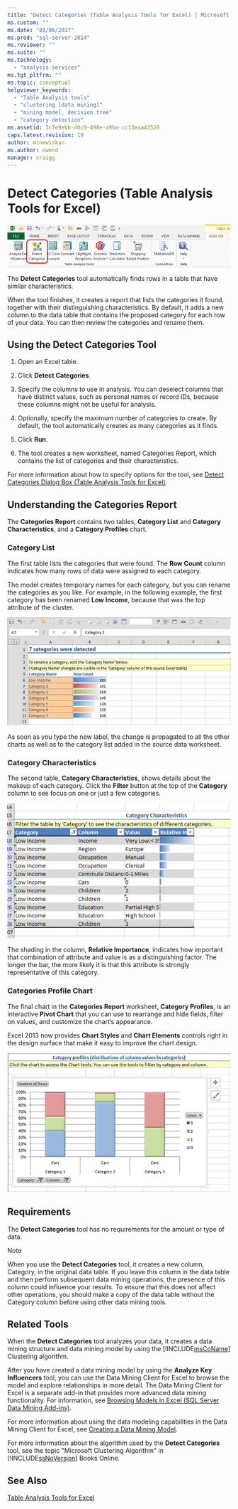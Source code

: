 ```yaml
---
title: "Detect Categories (Table Analysis Tools for Excel) | Microsoft Docs"
ms.custom: ""
ms.date: "03/06/2017"
ms.prod: "sql-server-2014"
ms.reviewer: ""
ms.suite: ""
ms.technology: 
  - "analysis-services"
ms.tgt_pltfrm: ""
ms.topic: conceptual
helpviewer_keywords: 
  - "Table Analysis tools"
  - "clustering [data mining]"
  - "mining model, decision tree"
  - "category detection"
ms.assetid: 3c7e9ebb-d0c9-498e-a9ba-cc13eaa43520
caps.latest.revision: 19
author: minewiskan
ms.author: owend
manager: craigg
---
```

# Detect Categories (Table Analysis Tools for Excel)
  ![Detect Categories button in ribbon](media/tat-detectcat.gif "Detect Categories button in ribbon")  
  
 The **Detect Categories** tool automatically finds rows in a table that have similar characteristics.  
  
 When the tool finishes, it creates a report that lists the categories it found, together with their distinguishing characteristics. By default, it adds a new column to the data table that contains the proposed category for each row of your data. You can then review the categories and rename them.  
  
## Using the Detect Categories Tool  
  
1.  Open an Excel table.  
  
2.  Click **Detect Categories**.  
  
3.  Specify the columns to use in analysis. You can deselect columns that have distinct values, such as personal names or record IDs, because these columns might not be useful for analysis.  
  
4.  Optionally, specify the maximum number of categories to create. By default, the tool automatically creates as many categories as it finds.  
  
5.  Click **Run**.  
  
6.  The tool creates a new worksheet, named Categories Report, which contains the list of categories and their characteristics.  
  
 For more information about how to specify options for the tool, see [Detect Categories Dialog Box (Table Analysis Tools for Excel)](detect-categories-table-analysis-tools-for-excel.md).  
  
## Understanding the Categories Report  
 The **Categories Report** contains two tables, **Category List** and **Category Characteristics**, and a **Category Profiles** chart.  
  
### Category List  
 The first table lists the categories that were found. The **Row Count** column indicates how many rows of data were assigned to each category.  
  
 The model creates temporary names for each category, but you can rename the categories as you like. For example, in the following example, the first category has been renamed **Low Income**, because that was the top attribute of the cluster.  
  
 ![report created by Detect Categories tool](media/dm13-tat-detectcat-report1.gif "report created by Detect Categories tool")  
  
 As soon as you type the new label, the change is propagated to all the other charts as well as to the category list added in the source data worksheet.  
  
### Category Characteristics  
 The second table, **Category Characteristics**, shows details about the makeup of each category. Click the **Filter** button at the top of the **Category** column to see focus on one or just a few categories.  
  
 ![report created by Detect Categories tool](media/dm13-tat-detectcat-report2.gif "report created by Detect Categories tool")  
  
 The shading in the column, **Relative Importance**, indicates how important that combination of attribute and value is as a distinguishing factor. The longer the bar, the more likely it is that this attribute is strongly representative of this category.  
  
### Categories Profile Chart  
 The final chart in the **Categories Report** worksheet, **Category Profiles**, is an interactive **Pivot Chart** that you can use to rearrange and hide fields, filter on values, and customize the chart’s appearance.  
  
 Excel 2013 now provides **Chart Styles** and **Chart Elements** controls right in the design surface that make it easy to improve the chart design.  
  
 ![report created by Detect Categories tool](media/dm13-tat-detectcat-report3.gif "report created by Detect Categories tool")  
  
## Requirements  
 The **Detect Categories** tool has no requirements for the amount or type of data.  
  
> [!NOTE]  
>  When you use the **Detect Categories** tool, it creates a new column, Category, in the original data table. If you leave this column in the data table and then perform subsequent data mining operations, the presence of this column could influence your results. To ensure that this does not affect other operations, you should make a copy of the data table without the Category column before using other data mining tools.  
  
## Related Tools  
 When the **Detect Categories** tool analyzes your data, it creates a data mining structure and data mining model by using the [!INCLUDE[msCoName](../includes/msconame-md.md)] Clustering algorithm.  
  
 After you have created a data mining model by using the **Analyze Key Influencers** tool, you can use the Data Mining Client for Excel to browse the model and explore relationships in more detail. The Data Mining Client for Excel is a separate add-in that provides more advanced data mining functionality. For information, see [Browsing Models in Excel &#40;SQL Server Data Mining Add-ins&#41;](browsing-models-in-excel-sql-server-data-mining-add-ins.md).  
  
 For more information about using the data modeling capabilities in the Data Mining Client for Excel, see [Creating a Data Mining Model](creating-a-data-mining-model.md).  
  
 For more information about the algorithm used by the **Detect Categories** tool, see the topic "Microsoft Clustering Algorithm" in [!INCLUDE[ssNoVersion](../includes/ssnoversion-md.md)] Books Online.  
  
## See Also  
 [Table Analysis Tools for Excel](table-analysis-tools-for-excel.md)  
  
  
